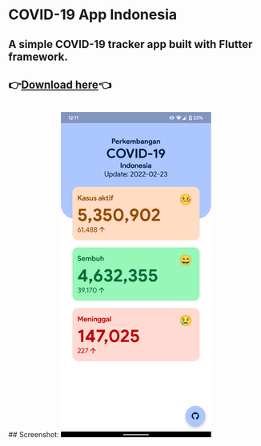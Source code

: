 # COVID-19 App Indonesia
## A simple COVID-19 tracker app built with Flutter framework. 

## 👉[Download here](https://github.com/ronaldichandra/covid19-app/releases)👈

<br>
## Screenshot:
<img src="https://raw.githubusercontent.com/ronaldichandra/covid19-app/main/screenshots/ss2.png" width="300">
